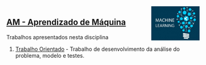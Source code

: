 
<img src="/zImagens/ml.jpg" align="right" width="25%" height="25%"/>

## [AM - Aprendizado de Máquina](/ML)
Trabalhos apresentados nesta disciplina

1. [Trabalho Orientado](TrabalhoOrientado) - Trabalho de desenvolvimento da análise do problema, modelo e testes.
